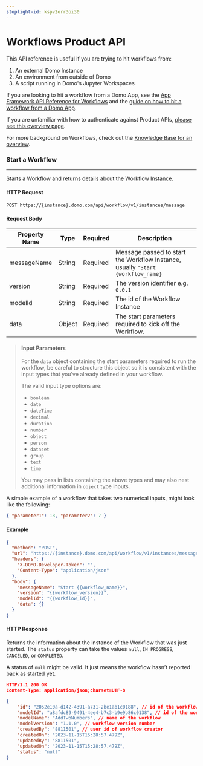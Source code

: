 ```yaml
---
stoplight-id: kspv2orr3oi30
---
```


# Workflows Product API

This API reference is useful if you are trying to hit workflows from:

1. An external Domo Instance
2. An environment from outside of Domo
3. A script running in Domo's Jupyter Workspaces

If you are looking to hit a workflow from a Domo App, see the [App Framework API Reference for Workflows](../Domo-App-APIs/Workflows-API.md) and the [guide on how to hit a workflow from a Domo App](https://developer.domo.com/portal/81056f6209bfc-start-a-workflow-from-an-app).

If you are unfamiliar with how to authenticate against Product APIs, [please see this overview page](../Getting-Started/api-authentication.md).

For more background on Workflows, check out the [Knowledge Base for an overview](https://domo-support.domo.com/s/article/000005108?language=en_US).

### Start a Workflow

---

Starts a Workflow and returns details about the Workflow Instance.

#### HTTP Request

```text
POST https://{instance}.domo.com/api/workflow/v1/instances/message
```

#### Request Body

| Property Name | Type   | Required | Description                                                                     |
| ------------- | ------ | -------- | ------------------------------------------------------------------------------- |
| messageName   | String | Required | Message passed to start the Workflow Instance, usually `"Start {workflow_name}` |
| version       | String | Required | The version identifier e.g. `0.0.1`                                             |
| modelId       | String | Required | The id of the Workflow Instance                                                 |
| data          | Object | Required | The start parameters required to kick off the Workflow.                         |

> #### Input Parameters
>
> For the `data` object containing the start parameters required to run the workflow, be careful to structure this object so it is consistent with the input types that you've already defined in your workflow.
>
> The valid input type options are:
>
> - `boolean`
> - `date`
> - `dateTime`
> - `decimal`
> - `duration`
> - `number`
> - `object`
> - `person`
> - `dataset`
> - `group`
> - `text`
> - `time`
>
> You may pass in lists containing the above types and may also nest additional information in `object` type inputs.

A simple example of a workflow that takes two numerical inputs, might look like the following:

```json
{ "parameter1": 13, "parameter2": 7 }
```

#### Example

```json
{
  "method": "POST",
  "url": "https://{instance}.domo.com/api/workflow/v1/instances/message",
  "headers": {
    "X-DOMO-Developer-Token": "",
    "Content-Type": "application/json"
  },
  "body": {
    "messageName": "Start {{workflow_name}}",
    "version": "{{workflow_version}}",
    "modelId": "{{workflow_id}}",
    "data": {}
  }
}
```

#### HTTP Response

Returns the information about the instance of the Workflow that was just started. The `status` property can take the values `null`, `IN_PROGRESS`, `CANCELED`, or `COMPLETED`.

A status of `null` might be valid. It just means the workflow hasn’t reported back as started yet.

```json
HTTP/1.1 200 OK
Content-Type: application/json;charset=UTF-8

{
    "id": "2052e10a-d142-4391-a731-2be1ab1c0188", // id of the workflow
    "modelId": "a8afdc89-9491-4ee4-b7c3-b9e9b86c0138", // id of the workflow instance
    "modelName": "AddTwoNumbers", // name of the workflow
    "modelVersion": "1.1.0", // workflow version number
    "createdBy": "8811501", // user id of workflow creator
    "createdOn": "2023-11-15T15:28:57.479Z",
    "updatedBy": "8811501",
    "updatedOn": "2023-11-15T15:28:57.479Z",
    "status": "null"
}
```
